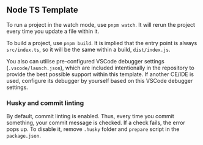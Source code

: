 ## Node TS Template

To run a project in the watch mode, use `pnpm watch`. It will rerun the project every time you update a file within it.

To build a project, use `pnpm build`. It is implied that the entry point is always `src/index.ts`, so it will be the same within a build, `dist/index.js`.

You also can utilise pre-configured VSCode debugger settings (`.vscode/launch.json`), which are included intentionally in the repository to provide the best possible support within this template. If another CE/IDE is used, configure its debugger by yourself based on this VSCode debugger settings.

### Husky and commit linting

By default, commit linting is enabled. Thus, every time you commit something, your commit message is checked. If a check fails, the error pops up. To disable it, remove `.husky` folder and `prepare` script in the `package.json`.